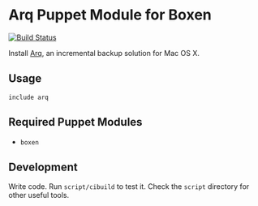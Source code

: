 # Arq Puppet Module for Boxen

[![Build Status](https://travis-ci.org/boxen/puppet-arq.png)](https://travis-ci.org/boxen/puppet-arq)

Install [Arq](http://www.haystacksoftware.com/arq), an incremental
backup solution for Mac OS X.

## Usage

```puppet
include arq
```

## Required Puppet Modules

* `boxen`

## Development

Write code. Run `script/cibuild` to test it. Check the `script`
directory for other useful tools.
